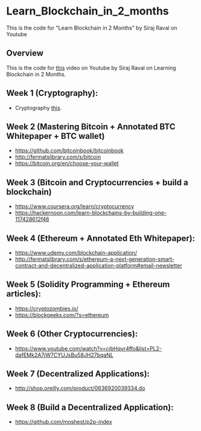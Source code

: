 # Learn_Blockchain_in_2_months
This is the code for "Learn Blockchain in 2 Months" by Siraj Raval on Youtube 


## Overview

This is the code for [this](https://www.youtube.com/watch?v=wVVGv2bmxow) video on Youtube by Siraj Raval on Learning Blockchain in 2 Months.


## Week 1 (Cryptography):
- Cryptography [this](https://www.coursera.org/learn/crypto).

## Week 2 (Mastering Bitcoin + Annotated BTC Whitepaper + BTC wallet)
- https://github.com/bitcoinbook/bitcoinbook
- http://fermatslibrary.com/s/bitcoin
- https://bitcoin.org/en/choose-your-wallet

## Week 3 (Bitcoin and Cryptocurrencies + build a blockchain)
- https://www.coursera.org/learn/cryptocurrency
- https://hackernoon.com/learn-blockchains-by-building-one-117428612f46

## Week 4 (Ethereum + Annotated Eth Whitepaper):
- https://www.udemy.com/blockchain-application/
- http://fermatslibrary.com/s/ethereum-a-next-generation-smart-contract-and-decentralized-application-platform#email-newsletter

## Week 5 (Solidity Programming + Ethereum articles):
- https://cryptozombies.io/
- https://blockgeeks.com/?s=ethereum

## Week 6 (Other Cryptocurrencies):
- https://www.youtube.com/watch?v=cjbHqvr4ffo&list=PL2-dafEMk2A7jW7CYUJsBu58JH27bqaNL

## Week 7 (Decentralized Applications):
- http://shop.oreilly.com/product/0636920039334.do

## Week 8 (Build a Decentralized Application):
- https://github.com/moshest/p2p-index
